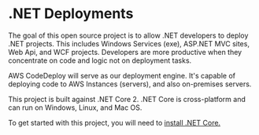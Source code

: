 # .NET Deployments
The goal of this open source project is to allow .NET developers to deploy .NET projects. This includes Windows Services (exe), ASP.NET MVC sites, Web Api, and WCF projects. Developers are more productive when they concentrate on code and logic not on deployment tasks. 

AWS CodeDeploy will serve as our deployment engine. It's capable of deploying code to AWS Instances (servers), and also on-premises servers. 

This project is built against .NET Core 2. .NET Core is cross-platform and can run on Windows, Linux, and Mac OS.

To get started with this project, you will need to [install .NET Core.](https://www.microsoft.com/net/download/core)
